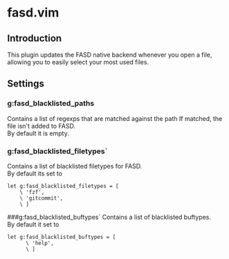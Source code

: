 # fasd.vim

## Introduction
This plugin updates the FASD native backend whenever you open a file, allowing you to easily select your most used files.

## Settings
### g:fasd\_blacklisted\_paths
Contains a list of regexps that are matched against the path If matched, the file isn't added to FASD.  
By default it is empty.


### g:fasd\_blacklisted\_filetypes`
Contains a list of blacklisted filetypes for FASD.  
By default its set to

```vim
let g:fasd_blacklisted_filetypes = [
	\ 'fzf',
	\ 'gitcommit',
	\ ]
```


###g:fasd\_blacklisted\_buftypes`
Contains a list of blacklisted buftypes.  
By default it set to
```vim
let g:fasd_blacklisted_buftypes = [
      \ 'help',
      \ ]
```
